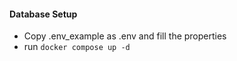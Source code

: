 #### Database Setup

* Copy .env_example as .env and fill the properties
* run `docker compose up -d`